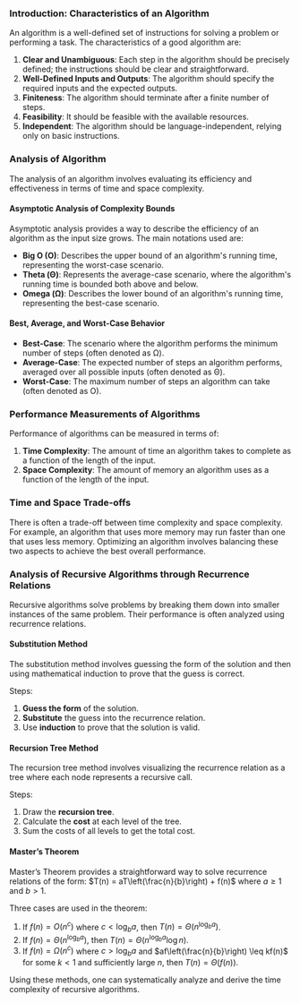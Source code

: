 ### Introduction: Characteristics of an Algorithm

An algorithm is a well-defined set of instructions for solving a problem or performing a task. The characteristics of a good algorithm are:

1. **Clear and Unambiguous**: Each step in the algorithm should be precisely defined; the instructions should be clear and straightforward.
2. **Well-Defined Inputs and Outputs**: The algorithm should specify the required inputs and the expected outputs.
3. **Finiteness**: The algorithm should terminate after a finite number of steps.
4. **Feasibility**: It should be feasible with the available resources.
5. **Independent**: The algorithm should be language-independent, relying only on basic instructions.

### Analysis of Algorithm

The analysis of an algorithm involves evaluating its efficiency and effectiveness in terms of time and space complexity.

#### Asymptotic Analysis of Complexity Bounds

Asymptotic analysis provides a way to describe the efficiency of an algorithm as the input size grows. The main notations used are:

- **Big O (O)**: Describes the upper bound of an algorithm's running time, representing the worst-case scenario.
- **Theta (Θ)**: Represents the average-case scenario, where the algorithm's running time is bounded both above and below.
- **Omega (Ω)**: Describes the lower bound of an algorithm's running time, representing the best-case scenario.

#### Best, Average, and Worst-Case Behavior

- **Best-Case**: The scenario where the algorithm performs the minimum number of steps (often denoted as Ω).
- **Average-Case**: The expected number of steps an algorithm performs, averaged over all possible inputs (often denoted as Θ).
- **Worst-Case**: The maximum number of steps an algorithm can take (often denoted as O).

### Performance Measurements of Algorithms

Performance of algorithms can be measured in terms of:

1. **Time Complexity**: The amount of time an algorithm takes to complete as a function of the length of the input.
2. **Space Complexity**: The amount of memory an algorithm uses as a function of the length of the input.

### Time and Space Trade-offs

There is often a trade-off between time complexity and space complexity. For example, an algorithm that uses more memory may run faster than one that uses less memory. Optimizing an algorithm involves balancing these two aspects to achieve the best overall performance.

### Analysis of Recursive Algorithms through Recurrence Relations

Recursive algorithms solve problems by breaking them down into smaller instances of the same problem. Their performance is often analyzed using recurrence relations.

#### Substitution Method

The substitution method involves guessing the form of the solution and then using mathematical induction to prove that the guess is correct.

Steps:
1. **Guess the form** of the solution.
2. **Substitute** the guess into the recurrence relation.
3. Use **induction** to prove that the solution is valid.

#### Recursion Tree Method

The recursion tree method involves visualizing the recurrence relation as a tree where each node represents a recursive call.

Steps:
1. Draw the **recursion tree**.
2. Calculate the **cost** at each level of the tree.
3. Sum the costs of all levels to get the total cost.

#### Master’s Theorem

Master’s Theorem provides a straightforward way to solve recurrence relations of the form:
$T(n) = aT\left(\frac{n}{b}\right) + f(n)$
where $a \geq 1$ and $b > 1$.

Three cases are used in the theorem:
1. If $f(n) = O(n^c)$ where $c < \log_b{a}$, then $T(n) = \Theta(n^{\log_b{a}})$.
2. If $f(n) = \Theta(n^{\log_b{a}})$, then $T(n) = \Theta(n^{\log_b{a}} \log{n})$.
3. If $f(n) = \Omega(n^c)$ where $c > \log_b{a}$ and $af\left(\frac{n}{b}\right) \leq kf(n)$ for some $k < 1$ and sufficiently large $n$, then $T(n) = \Theta(f(n))$.

Using these methods, one can systematically analyze and derive the time complexity of recursive algorithms.